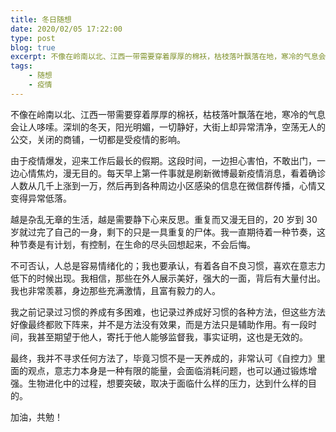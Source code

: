 ```yaml
---
title: 冬日随想
date: 2020/02/05 17:22:00
type: post
blog: true
excerpt: 不像在岭南以北、江西一带需要穿着厚厚的棉袄，枯枝落叶飘落在地，寒冷的气息会让人哆嗦。深圳的冬天，阳光明媚，一切静好，大街上却异常清净，空荡无人的公交，关闭的商铺，一切都是受疫情的影响。
tags:
    - 随想
    - 疫情
---
```



不像在岭南以北、江西一带需要穿着厚厚的棉袄，枯枝落叶飘落在地，寒冷的气息会让人哆嗦。深圳的冬天，阳光明媚，一切静好，大街上却异常清净，空荡无人的公交，关闭的商铺，一切都是受疫情的影响。

由于疫情爆发，迎来工作后最长的假期。这段时间，一边担心害怕，不敢出门，一边心情焦灼，漫无目的。每天早上第一件事就是刷新微博最新疫情消息，看着确诊人数从几千上涨到一万，然后再到各种周边小区感染的信息在微信群传播，心情又变得异常低落。


越是杂乱无章的生活，越是需要静下心来反思。重复而又漫无目的，20 岁到 30 岁就过完了自己的一身，剩下的只是一具重复的尸体。我一直期待着一种节奏，这种节奏是有计划，有控制，在生命的尽头回想起来，不会后悔。

不可否认，人总是容易情绪化的；我也要承认，有着各自不良习惯，喜欢在意志力低下的时候出现。我相信，那些在外人展示美好，强大的一面，背后有大量付出。我也非常羡慕，身边那些充满激情，且富有毅力的人。

我之前记录过习惯的养成有多困难，也记录过养成好习惯的各种方法，但这些方法好像最终都败下阵来，并不是方法没有效果，而是方法只是辅助作用。有一段时间，我甚至期望于他人，寄托于他人能够监督我，事实证明，这也是无效的。

最终，我并不寻求任何方法了，毕竟习惯不是一天养成的，非常认可《自控力》里面的观点，意志力本身是一种有限的能量，会面临消耗问题，也可以通过锻炼增强。生物进化中的过程，想要突破，取决于面临什么样的压力，达到什么样的目的。

加油，共勉！


 